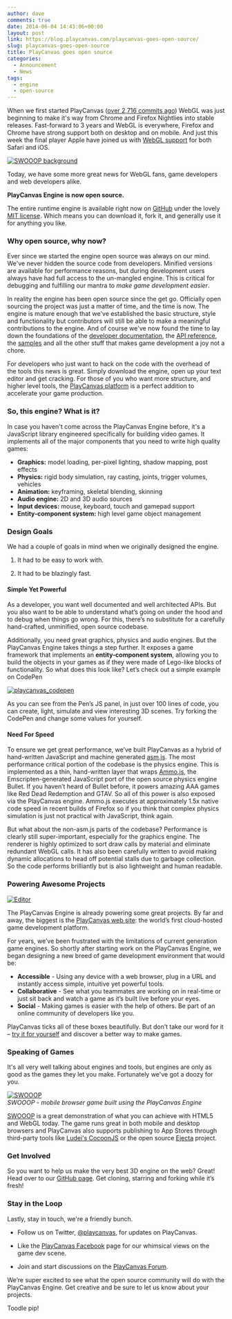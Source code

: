 ```yaml
---
author: dave
comments: true
date: 2014-06-04 14:43:06+00:00
layout: post
link: https://blog.playcanvas.com/playcanvas-goes-open-source/
slug: playcanvas-goes-open-source
title: PlayCanvas goes open source
categories:
  - Announcement
  - News
tags:
  - engine
  - open-source
---
```


When we first started PlayCanvas ([over 2,716 commits ago](https://github.com/playcanvas/engine)) WebGL was just beginning to make it's way from Chrome and Firefox Nightlies into stable releases. Fast-forward to 3 years and WebGL is everywhere, Firefox and Chrome have strong support both on desktop and on mobile. And just this week the final player Apple have joined us with [WebGL support](https://blog.playcanvas.com/ios-webgl-support/) for both Safari and iOS.

[![SWOOOP background](/img/background-small.png)](/img/background-small.png)

Today, we have some more great news for WebGL fans, game developers and web developers alike.

**PlayCanvas Engine is now open source.**

The entire runtime engine is available right now on [GitHub](https://github.com/playcanvas/engine) under the lovely [MIT license](https://opensource.org/license/mit/). Which means you can download it, fork it, and generally use it for anything you like.

### Why open source, why now?

Ever since we started the engine open source was always on our mind. We've never hidden the source code from developers. Minified versions are available for performance reasons, but during development users always have had full access to the un-mangled engine. This is critical for debugging and fulfilling our mantra to _make game development easier_.

In reality the engine has been open source since the get go. Officially open sourcing the project was just a matter of time, and the time is now. The engine is mature enough that we've established the basic structure, style and functionality but contributors will still be able to make a meaningful contributions to the engine. And of course we've now found the time to lay down the foundations of the [developer documentation](https://developer.playcanvas.com), the [API reference](https://api.playcanvas.com), the [samples](https://playcanvas.github.io) and all the other stuff that makes game development a joy not a chore.

For developers who just want to hack on the code with the overhead of the tools this news is great. Simply download the engine, open up your text editor and get cracking. For those of you who want more structure, and higher level tools, the [PlayCanvas platform](https://playcanvas.com) is a perfect addition to accelerate your game production.

### So, this engine? What is it?

In case you haven't come across the PlayCanvas Engine before, it's a JavaScript library engineered specifically for building video games. It implements all of the major components that you need to write high quality games:

- **Graphics:** model loading, per-pixel lighting, shadow mapping, post effects
- **Physics:** rigid body simulation, ray casting, joints, trigger volumes, vehicles
- **Animation:** keyframing, skeletal blending, skinning
- **Audio engine:** 2D and 3D audio sources
- **Input devices:** mouse, keyboard, touch and gamepad support
- **Entity-component system:** high level game object management

### Design Goals

We had a couple of goals in mind when we originally designed the engine.

1. It had to be easy to work with.

2. It had to be blazingly fast.

#### Simple Yet Powerful

As a developer, you want well documented and well architected APIs. But you also want to be able to understand what’s going on under the hood and to debug when things go wrong. For this, there’s no substitute for a carefully hand-crafted, unminified, open source codebase.

Additionally, you need great graphics, physics and audio engines. But the PlayCanvas Engine takes things a step further. It exposes a game framework that implements an **entity-component system**, allowing you to build the objects in your games as if they were made of Lego-like blocks of functionality. So what does this look like? Let’s check out a simple example on CodePen

[![playcanvas_codepen](/img/playcanvas_codepen.jpg)](http://codepen.io/playcanvas/pen/ctxoD)

As you can see from the Pen’s JS panel, in just over 100 lines of code, you can create, light, simulate and view interesting 3D scenes. Try forking the CodePen and change some values for yourself.

#### Need For Speed

To ensure we get great performance, we’ve built PlayCanvas as a hybrid of hand-written JavaScript and machine generated [asm.js](http://asmjs.org/). The most performance critical portion of the codebase is the physics engine. This is implemented as a thin, hand-written layer that wraps [Ammo.js](https://github.com/kripken/ammo.js/), the Emscripten-generated JavaScript port of the open source physics engine Bullet. If you haven’t heard of Bullet before, it powers amazing AAA games like Red Dead Redemption and GTAV. So all of this power is also exposed via the PlayCanvas engine. Ammo.js executes at approximately 1.5x native code speed in recent builds of Firefox so if you think that complex physics simulation is just not practical with JavaScript, think again.

But what about the non-asm.js parts of the codebase? Performance is clearly still super-important, especially for the graphics engine. The renderer is highly optimized to sort draw calls by material and eliminate redundant WebGL calls. It has also been carefully written to avoid making dynamic allocations to head off potential stalls due to garbage collection. So the code performs brilliantly but is also lightweight and human readable.

### Powering Awesome Projects

[![Editor](/img/editor-swooop.jpg)](/img/editor-swooop.jpg)

The PlayCanvas Engine is already powering some great projects. By far and away, the biggest is the [PlayCanvas web site](https://playcanvas.com): the world’s first cloud-hosted game development platform.

For years, we’ve been frustrated with the limitations of current generation game engines. So shortly after starting work on the PlayCanvas Engine, we began designing a new breed of game development environment that would be:

- **Accessible** - Using any device with a web browser, plug in a URL and instantly access simple, intuitive yet powerful tools.
- **Collaborative** - See what you teammates are working on in real-time or just sit back and watch a game as it’s built live before your eyes.
- **Social** - Making games is easier with the help of others. Be part of an online community of developers like you.

PlayCanvas ticks all of these boxes beautifully. But don’t take our word for it – [try it for yourself](https://playcanvas.com) and discover a better way to make games.

### Speaking of Games

It's all very well talking about engines and tools, but engines are only as good as the games they let you make. Fortunately we've got a doozy for you.

[![SWOOOP](/img/swooop_blog.jpg)](http://swooop.playcanvas.com/)
<br />_SWOOOP - mobile browser game built using the PlayCanvas Engine_

[SWOOOP](http://swooop.playcanvas.com) is a great demonstration of what you can achieve with HTML5 and WebGL today. The game runs great in both mobile and desktop browsers and PlayCanvas also supports publishing to App Stores through third-party tools like [Ludei's CocoonJS](https://en.wikipedia.org/wiki/CocoonJS) or the open source [Ejecta](https://impactjs.com/ejecta) project.

### Get Involved

So you want to help us make the very best 3D engine on the web? Great! Head over to our [GitHub page](https://github.com/playcanvas/engine). Get cloning, starring and forking while it’s fresh!

### Stay in the Loop

Lastly, stay in touch, we're a friendly bunch.

- Follow us on Twitter, [@playcanvas](https://twitter.com/playcanvas), for updates on PlayCanvas.

- Like the [PlayCanvas Facebook](https://facebook.com/playcanvas) page for our whimsical views on the game dev scene.

- Join and start discussions on the [PlayCanvas Forum](https://forum.playcanvas.com/).

We’re super excited to see what the open source community will do with the PlayCanvas Engine. Get creative and be sure to let us know about your projects.

Toodle pip!
